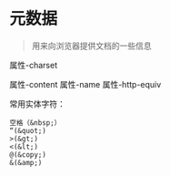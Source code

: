 # 元数据
> 用来向浏览器提供文档的一些信息


属性-charset  
<meta charset="UTF-8" />

属性-content
属性-name
属性-http-equiv


常用实体字符：
```
空格（&nbsp;）
“(&quot;)
>(&gt;)
<(&lt;)
@(&copy;)
&(&amp;)
```
